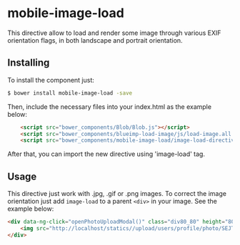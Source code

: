 # mobile-image-load
This directive allow to load and render some image through various EXIF orientation flags, in both landscape and portrait orientation.

## Installing
To install the component just:
```bash
$ bower install mobile-image-load -save
```

Then, include the necessary files into your index.html as the example below:

```html
    <script src="bower_components/Blob/Blob.js"></script>
    <script src="bower_components/blueimp-load-image/js/load-image.all.min.js"></script>
    <script src="bower_components/mobile-image-load/image-load-directive.js"></script>
```

After that, you can import the new directive using 'image-load' tag.

## Usage

This directive just work with .jpg, .gif or .png images. To correct the image orientation just add `image-load` to a parent `<div>` in your image. See the example below:
```html
<div data-ng-click="openPhotoUploadModal()" class="div80_80" height="80" width="80" ng-model="photo" image-load>
    <img src="http://localhost/statics//upload/users/profile/photo/SEJTAZ/image.jpg" class="user photo-img img80_80" ng-model="account.photo">
</div>
```

